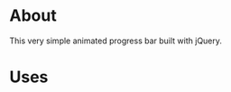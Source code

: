 # About
This very simple animated progress bar built with jQuery.

# Uses
<script type="text/javascript">
	$('.progressbar').initprogress({
      speed:1000, // Animation speed
      interactive:true
     });
</script>
